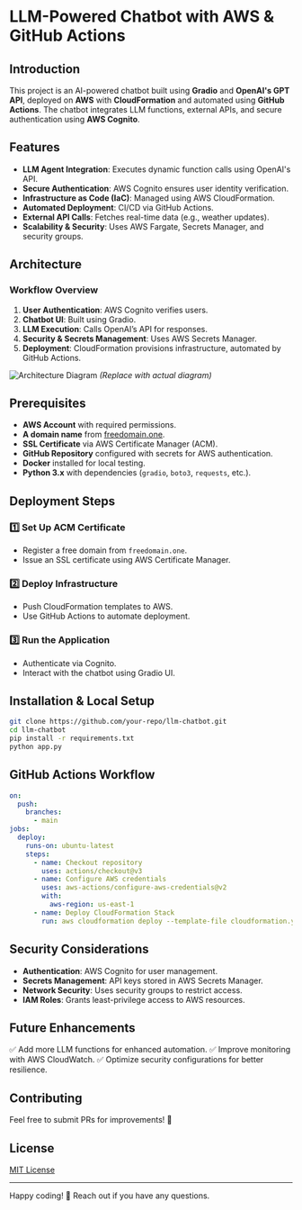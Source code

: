 # LLM-Powered Chatbot with AWS & GitHub Actions

## Introduction
This project is an AI-powered chatbot built using **Gradio** and **OpenAI's GPT API**, deployed on **AWS** with **CloudFormation** and automated using **GitHub Actions**. The chatbot integrates LLM functions, external APIs, and secure authentication using **AWS Cognito**.

## Features
- **LLM Agent Integration**: Executes dynamic function calls using OpenAI's API.
- **Secure Authentication**: AWS Cognito ensures user identity verification.
- **Infrastructure as Code (IaC)**: Managed using AWS CloudFormation.
- **Automated Deployment**: CI/CD via GitHub Actions.
- **External API Calls**: Fetches real-time data (e.g., weather updates).
- **Scalability & Security**: Uses AWS Fargate, Secrets Manager, and security groups.

## Architecture
### **Workflow Overview**
1. **User Authentication**: AWS Cognito verifies users.
2. **Chatbot UI**: Built using Gradio.
3. **LLM Execution**: Calls OpenAI’s API for responses.
4. **Security & Secrets Management**: Uses AWS Secrets Manager.
5. **Deployment**: CloudFormation provisions infrastructure, automated by GitHub Actions.

![Architecture Diagram](https://via.placeholder.com/800x400) *(Replace with actual diagram)*

## Prerequisites
- **AWS Account** with required permissions.
- **A domain name** from [freedomain.one](https://www.freedomain.one).
- **SSL Certificate** via AWS Certificate Manager (ACM).
- **GitHub Repository** configured with secrets for AWS authentication.
- **Docker** installed for local testing.
- **Python 3.x** with dependencies (`gradio`, `boto3`, `requests`, etc.).

## Deployment Steps
### 1️⃣ Set Up ACM Certificate
- Register a free domain from `freedomain.one`.
- Issue an SSL certificate using AWS Certificate Manager.

### 2️⃣ Deploy Infrastructure
- Push CloudFormation templates to AWS.
- Use GitHub Actions to automate deployment.

### 3️⃣ Run the Application
- Authenticate via Cognito.
- Interact with the chatbot using Gradio UI.

## Installation & Local Setup
```sh
git clone https://github.com/your-repo/llm-chatbot.git
cd llm-chatbot
pip install -r requirements.txt
python app.py
```

## GitHub Actions Workflow
```yaml
on:
  push:
    branches:
      - main
jobs:
  deploy:
    runs-on: ubuntu-latest
    steps:
      - name: Checkout repository
        uses: actions/checkout@v3
      - name: Configure AWS credentials
        uses: aws-actions/configure-aws-credentials@v2
        with:
          aws-region: us-east-1
      - name: Deploy CloudFormation Stack
        run: aws cloudformation deploy --template-file cloudformation.yml --stack-name LLMChatbot
```

## Security Considerations
- **Authentication**: AWS Cognito for user management.
- **Secrets Management**: API keys stored in AWS Secrets Manager.
- **Network Security**: Uses security groups to restrict access.
- **IAM Roles**: Grants least-privilege access to AWS resources.

## Future Enhancements
✅ Add more LLM functions for enhanced automation.
✅ Improve monitoring with AWS CloudWatch.
✅ Optimize security configurations for better resilience.

## Contributing
Feel free to submit PRs for improvements! 🚀

## License
[MIT License](LICENSE)

---
Happy coding! 🚀 Reach out if you have any questions.

